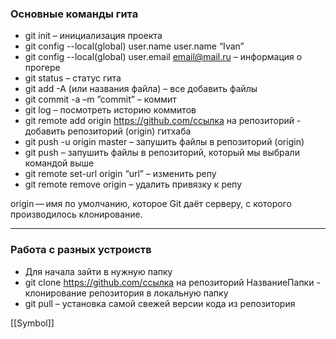 ### Основные команды гита

- git init – инициализация проекта
- git config --local(global) user.name user.name “Ivan”
- git config --local(global) user.email email@mail.ru – информация о прогере 
- git status – статус гита 
- git add -A (или названия файла) – все добавить файлы 
- git commit -a –m ”commit” – коммит 
- git log – посмотреть историю коммитов 
- git remote add origin https://github.com/ссылка на репозиторий - добавить репозиторий (origin) гитхаба 
- git push -u origin master – запушить файлы в репозиторий (origin) 
- git push – запушить файлы в репозиторий, который мы выбрали командой выше 
- git remote set-url origin “url” – изменить репу 
- git remote remove origin – удалить привязку к репу

origin — имя по умолчанию, которое Git даёт серверу, с которого производилось клонирование.
___

### Работа с разных устроиств
- Для начала зайти в нужную папку
- git clone https://github.com/ссылка на репозиторий НазваниеПапки - клонирование репозитория в локальную папку
- git pull – установка самой свежей версии кода из репозитория

[[Symbol]]

